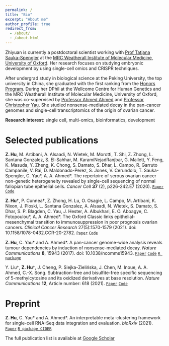 ```yaml
---
permalink: /
title: "Bio"
excerpt: "About me"
author_profile: true
redirect_from: 
  - /about/
  - /about.html
---
```


Zhiyuan is currently a postdoctoral scientist working with [Prof Tatjana Sauka-Spengler](https://www.rdm.ox.ac.uk/people/tatjan-sauka-spengler) at the [MRC Weatherall Institute of Molecular Medicine](https://www.imm.ox.ac.uk), [University of Oxford](http://www.ox.ac.uk). Her research focuses on studying embryonic development by using single-cell omics and CRISPR techniques.


After undergrad study in biological science at the Peking University, the top university in China, she graduated with the first ranking from the [Honors Program](http://web.bio.pku.edu.cn/UHPB/). During her DPhil at the Wellcome Centre for Human Genetics and the MRC Weatherall Institute of Molecular Medicine, University of Oxford, she was co-supervised by [Professor Ahmed Ahmed](https://www.imm.ox.ac.uk/people/ahmed-ahmed) and [Professor Christopher Yau](https://cwcyau.github.io). She studied nonsense-mediated decay in the pan-cancer genomes and single-cell transcriptomics of the origin of ovarian cancer. 

**Research interest**: single cell, multi-omics, bioinformatics, development


Selected publications
======

__Z. Hu__, M. Artibani, A. Alsaadi, N. Wietek, M. Morotti, T. Shi, Z. Zhong, L. Santana Gonzalez, S. El-Sahhar, M. KaramiNejadRanjbar, G. Mallett, Y. Feng, K. Masuda, Y. Zheng, K. Chong, S. Damato, S. Dhar, L. Campo, R. Garruto Campanile, V. Rai, D. Maldonado-Perez, S. Jones, V. Cerundolo, T. Sauka-Spengler, C. Yau\*, A. A. Ahmed\*. The repertoire of serous ovarian cancer non-genetic heterogeneity revealed by single-cell sequencing of normal fallopian tube epithelial cells. *Cancer Cell* **37** (2), p226-242.E7 (2020).
[`Paper`](https://www.sciencedirect.com/science/article/pii/S1535610820300428) [`Code`](https://zhiyhu.github.io/scFT-paper/)


__Z. Hu__†, P. Cunnea†, Z. Zhong, H. Lu, O. Osagie, L. Campo, M. Artibani, K. Nixon, J. Ploski, L. Santana Gonzalez, A. Alsaadi, N. Wietek, S. Damato, S. Dhar, S. P. Blagden, C. Yau, J. Hester, A. Albukhari, E. O. Aboagye, C. Fotopoulou\*, A. A. Ahmed\*. The Oxford Classic links epithelial-mesenchymal transition to immunosuppression in poor prognosis ovarian cancers.  *Clinical Cancer Research* 27(5):1570-1579 (2021).  doi: 10.1158/1078-0432.CCR-20-2782. [`Paper`](https://clincancerres.aacrjournals.org/content/early/2021/01/12/1078-0432.CCR-20-2782) [`Code`](https://codeocean.com/capsule/6646000/tree)


__Z. Hu__, C. Yau\* and A. Ahmed\*. A pan-cancer genome-wide analysis reveals tumour dependencies by induction of nonsense-mediated decay. *Nature Communications* **8**, 15943 (2017). doi: 10.1038/ncomms15943. [`Paper`](https://www.nature.com/articles/ncomms15943)  [`Code`](https://github.com/zhiyhu/NMD-paper)  [`R package`](https://github.com/zhiyhu/masonmd)


Y. Liu†, __Z. Hu__†, J. Cheng, P. Siejka-Zielińska, J. Chen, M. Inoue, A. A. Ahmed, C.-X. Song. Subtraction-free and bisulfite-free specific sequencing of 5-methylcytosine and its oxidized derivatives at base resolution. *Nature Communications* **12**, Article number: 618 (2021). [`Paper`](https://doi.org/10.1038/s41467-021-20920-2) [`Code`](https://github.com/zhiyhu/CAPS-paper)


Preprint
======
__Z. Hu__, C. Yau\* and A. Ahmed\*. An interpretable meta-clustering framework for single-cell RNA-Seq data integration and evaluation. *bioRxiv* (2021). [`Paper`](https://www.biorxiv.org/content/10.1101/2021.03.29.437525v1.full) [`R package CIDER`](http://zhiyhu.github.io/CIDER/)



The full publication list is available at [Google Scholar](https://scholar.google.co.uk/citations?hl=en&user=TORNxtcAAAAJ&view_op=list_works&sortby=pubdate)



